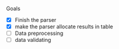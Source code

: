 Goals

- [X] Finish the parser
- [X] make the parser allocate results in table
- [ ] Data preprocessing
- [ ] data validating